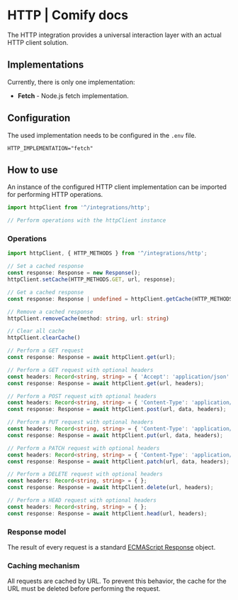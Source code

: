 
# HTTP | Comify docs

The HTTP integration provides a universal interaction layer with an actual HTTP client solution.

## Implementations

Currently, there is only one implementation:

* **Fetch** - Node.js fetch implementation.

## Configuration

The used implementation needs to be configured in the `.env` file.

```env
HTTP_IMPLEMENTATION="fetch"
```

## How to use

An instance of the configured HTTP client implementation can be imported for performing HTTP operations.

```ts
import httpClient from '^/integrations/http';

// Perform operations with the httpClient instance
```

### Operations

```ts
import httpClient, { HTTP_METHODS } from '^/integrations/http';

// Set a cached response
const response: Response = new Response();
httpClient.setCache(HTTP_METHODS.GET, url, response);

// Get a cached response
const response: Response | undefined = httpClient.getCache(HTTP_METHODS.GET, url);

// Remove a cached response
httpClient.removeCache(method: string, url: string)

// Clear all cache
httpClient.clearCache()

// Perform a GET request
const response: Response = await httpClient.get(url);

// Perform a GET request with optional headers
const headers: Record<string, string> = { 'Accept': 'application/json' };
const response: Response = await httpClient.get(url, headers);

// Perform a POST request with optional headers
const headers: Record<string, string> = { 'Content-Type': 'application/json' };
const response: Response = await httpClient.post(url, data, headers);

// Perform a PUT request with optional headers
const headers: Record<string, string> = { 'Content-Type': 'application/json' };
const response: Response = await httpClient.put(url, data, headers);

// Perform a PATCH request with optional headers
const headers: Record<string, string> = { 'Content-Type': 'application/json' };
const response: Response = await httpClient.patch(url, data, headers);

// Perform a DELETE request with optional headers
const headers: Record<string, string> = { };
const response: Response = await httpClient.delete(url, headers);

// Perform a HEAD request with optional headers
const headers: Record<string, string> = { };
const response: Response = await httpClient.head(url, headers);
```

### Response model

The result of every request is a standard [ECMAScript Response](https://developer.mozilla.org/en-US/docs/Web/API/Response) object.

### Caching mechanism

All requests are cached by URL. To prevent this behavior, the cache for the URL must be deleted before performing the request.
